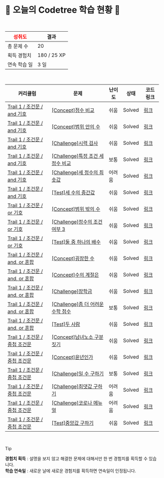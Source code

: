 # 🌲 오늘의 Codetree 학습 현황 🌲

<br />

| <span style="color:red;display:block;text-align:center;"> **성취도**</span> | 결과 |
|---|---|
| 총 문제 수 | 20 |
| 획득 경험치 | 180 / 25 XP |
| 연속 학습 일 | 3 일 |

<br />

|커리큘럼|문제|난이도|상태|코드 링크|
|---|---|---|---|---|
|[Trail 1 / 조건문 / and 기호](https://www.codetree.ai/trail-info/novice-low/)|[[Concept]점수 비교](https://www.codetree.ai/trails/complete/curated-cards/intro-score-comparison/)|쉬움|Solved|[링크](https://github.com/whateveriiwant/Codetree-TILs/blob/main/250223/%EC%A0%90%EC%88%98%20%EB%B9%84%EA%B5%90/score-comparison.js)|
|[Trail 1 / 조건문 / and 기호](https://www.codetree.ai/trail-info/novice-low/)|[[Concept]범위 안의 수](https://www.codetree.ai/trails/complete/curated-cards/intro-number-in-range/)|쉬움|Solved|[링크](https://github.com/whateveriiwant/Codetree-TILs/blob/main/250223/%EB%B2%94%EC%9C%84%20%EC%95%88%EC%9D%98%20%EC%88%98/number-in-range.js)|
|[Trail 1 / 조건문 / and 기호](https://www.codetree.ai/trail-info/novice-low/)|[[Challenge]시력 검사](https://www.codetree.ai/trails/complete/curated-cards/challenge-eye-test/)|쉬움|Solved|[링크](https://github.com/whateveriiwant/Codetree-TILs/blob/main/250223/%EC%8B%9C%EB%A0%A5%20%EA%B2%80%EC%82%AC/eye-test.js)|
|[Trail 1 / 조건문 / and 기호](https://www.codetree.ai/trail-info/novice-low/)|[[Challenge]특정 조건 세 정수 비교](https://www.codetree.ai/trails/complete/curated-cards/challenge-specific-comparison-of-three-natural-numbers/)|보통|Solved|[링크](https://github.com/whateveriiwant/Codetree-TILs/blob/main/250223/%ED%8A%B9%EC%A0%95%20%EC%A1%B0%EA%B1%B4%20%EC%84%B8%20%EC%A0%95%EC%88%98%20%EB%B9%84%EA%B5%90/specific-comparison-of-three-natural-numbers.js)|
|[Trail 1 / 조건문 / and 기호](https://www.codetree.ai/trail-info/novice-low/)|[[Challenge]세 정수의 최솟값](https://www.codetree.ai/trails/complete/curated-cards/challenge-minimum-of-three-numbers/)|어려움|Solved|[링크](https://github.com/whateveriiwant/Codetree-TILs/blob/main/250223/%EC%84%B8%20%EC%A0%95%EC%88%98%EC%9D%98%20%EC%B5%9C%EC%86%9F%EA%B0%92/minimum-of-three-numbers.js)|
|[Trail 1 / 조건문 / and 기호](https://www.codetree.ai/trail-info/novice-low/)|[[Test]세 수의 중간값](https://www.codetree.ai/trails/complete/curated-cards/test-median-of-three-numbers/)|쉬움|Solved|[링크](https://github.com/whateveriiwant/Codetree-TILs/blob/main/250223/%EC%84%B8%20%EC%88%98%EC%9D%98%20%EC%A4%91%EA%B0%84%EA%B0%92/median-of-three-numbers.js)|
|[Trail 1 / 조건문 / or 기호](https://www.codetree.ai/trail-info/novice-low/)|[[Concept]범위 밖의 수](https://www.codetree.ai/trails/complete/curated-cards/intro-number-out-of-range/)|쉬움|Solved|[링크](https://github.com/whateveriiwant/Codetree-TILs/blob/main/250223/%EB%B2%94%EC%9C%84%20%EB%B0%96%EC%9D%98%20%EC%88%98/number-out-of-range.js)|
|[Trail 1 / 조건문 / or 기호](https://www.codetree.ai/trail-info/novice-low/)|[[Challenge]정수의 조건 여부 3](https://www.codetree.ai/trails/complete/curated-cards/challenge-numbers-condition-3/)|쉬움|Solved|[링크](https://github.com/whateveriiwant/Codetree-TILs/blob/main/250223/%EC%A0%95%EC%88%98%EC%9D%98%20%EC%A1%B0%EA%B1%B4%20%EC%97%AC%EB%B6%80%203/numbers-condition-3.js)|
|[Trail 1 / 조건문 / or 기호](https://www.codetree.ai/trail-info/novice-low/)|[[Test]둘 중 하나의 배수](https://www.codetree.ai/trails/complete/curated-cards/test-multiple-of-either/)|쉬움|Solved|[링크](https://github.com/whateveriiwant/Codetree-TILs/blob/main/250223/%EB%91%98%20%EC%A4%91%20%ED%95%98%EB%82%98%EC%9D%98%20%EB%B0%B0%EC%88%98/multiple-of-either.js)|
|[Trail 1 / 조건문 / and, or 혼합](https://www.codetree.ai/trail-info/novice-low/)|[[Concept]굉장한 수](https://www.codetree.ai/trails/complete/curated-cards/intro-amazing-number/)|쉬움|Solved|[링크](https://github.com/whateveriiwant/Codetree-TILs/blob/main/250223/%EA%B5%89%EC%9E%A5%ED%95%9C%20%EC%88%98/amazing-number.js)|
|[Trail 1 / 조건문 / and, or 혼합](https://www.codetree.ai/trail-info/novice-low/)|[[Concept]수의 계절은](https://www.codetree.ai/trails/complete/curated-cards/intro-season-of-num/)|쉬움|Solved|[링크](https://github.com/whateveriiwant/Codetree-TILs/blob/main/250223/%EC%88%98%EC%9D%98%20%EA%B3%84%EC%A0%88%EC%9D%80/season-of-num.js)|
|[Trail 1 / 조건문 / and, or 혼합](https://www.codetree.ai/trail-info/novice-low/)|[[Challenge]장학금](https://www.codetree.ai/trails/complete/curated-cards/challenge-scholarship/)|쉬움|Solved|[링크](https://github.com/whateveriiwant/Codetree-TILs/blob/main/250223/%EC%9E%A5%ED%95%99%EA%B8%88/scholarship.js)|
|[Trail 1 / 조건문 / and, or 혼합](https://www.codetree.ai/trail-info/novice-low/)|[[Challenge]좀 더 어려운 수학 점수](https://www.codetree.ai/trails/complete/curated-cards/challenge-math-scores-are-more-difficult/)|보통|Solved|[링크](https://github.com/whateveriiwant/Codetree-TILs/blob/main/250223/%EC%A2%80%20%EB%8D%94%20%EC%96%B4%EB%A0%A4%EC%9A%B4%20%EC%88%98%ED%95%99%20%EC%A0%90%EC%88%98/math-scores-are-more-difficult.js)|
|[Trail 1 / 조건문 / and, or 혼합](https://www.codetree.ai/trail-info/novice-low/)|[[Test]두 사람](https://www.codetree.ai/trails/complete/curated-cards/test-two-person/)|쉬움|Solved|[링크](https://github.com/whateveriiwant/Codetree-TILs/blob/main/250223/%EB%91%90%20%EC%82%AC%EB%9E%8C/two-person.js)|
|[Trail 1 / 조건문 / 중첩 조건문](https://www.codetree.ai/trail-info/novice-low/)|[[Concept]남녀노소 구분짓기](https://www.codetree.ai/trails/complete/curated-cards/intro-sex-and-age/)|쉬움|Solved|[링크](https://github.com/whateveriiwant/Codetree-TILs/blob/main/250223/%EB%82%A8%EB%85%80%EB%85%B8%EC%86%8C%20%EA%B5%AC%EB%B6%84%EC%A7%93%EA%B8%B0/sex-and-age.js)|
|[Trail 1 / 조건문 / 중첩 조건문](https://www.codetree.ai/trail-info/novice-low/)|[[Concept]윤년인가](https://www.codetree.ai/trails/complete/curated-cards/intro-is-leap-year/)|쉬움|Solved|[링크](https://github.com/whateveriiwant/Codetree-TILs/blob/main/250223/%EC%9C%A4%EB%85%84%EC%9D%B8%EA%B0%80/is-leap-year.js)|
|[Trail 1 / 조건문 / 중첩 조건문](https://www.codetree.ai/trail-info/novice-low/)|[[Challenge]일 수 구하기](https://www.codetree.ai/trails/complete/curated-cards/challenge-number-of-days-in-month/)|보통|Solved|[링크](https://github.com/whateveriiwant/Codetree-TILs/blob/main/250223/%EC%9D%BC%20%EC%88%98%20%EA%B5%AC%ED%95%98%EA%B8%B0/number-of-days-in-month.js)|
|[Trail 1 / 조건문 / 중첩 조건문](https://www.codetree.ai/trail-info/novice-low/)|[[Challenge]최댓값 구하기](https://www.codetree.ai/trails/complete/curated-cards/challenge-maximum-value/)|어려움|Solved|[링크](https://github.com/whateveriiwant/Codetree-TILs/blob/main/250223/%EC%B5%9C%EB%8C%93%EA%B0%92%20%EA%B5%AC%ED%95%98%EA%B8%B0/maximum-value.js)|
|[Trail 1 / 조건문 / 중첩 조건문](https://www.codetree.ai/trail-info/novice-low/)|[[Challenge]코로나 메뉴얼](https://www.codetree.ai/trails/complete/curated-cards/challenge-covid-manual/)|어려움|Solved|[링크](https://github.com/whateveriiwant/Codetree-TILs/blob/main/250223/%EC%BD%94%EB%A1%9C%EB%82%98%20%EB%A9%94%EB%89%B4%EC%96%BC/covid-manual.js)|
|[Trail 1 / 조건문 / 중첩 조건문](https://www.codetree.ai/trail-info/novice-low/)|[[Test]중앙값 구하기](https://www.codetree.ai/trails/complete/curated-cards/test-find-the-median/)|쉬움|Solved|[링크](https://github.com/whateveriiwant/Codetree-TILs/blob/main/250223/%EC%A4%91%EC%95%99%EA%B0%92%20%EA%B5%AC%ED%95%98%EA%B8%B0/find-the-median.js)|


<br />

> [!TIP]
> **경험치 획득** : 설명을 보지 않고 해결한 문제에 대해서만 한 번 경험치를 획득할 수 있습니다.  
> **학습 연속일** : 새로운 날에 새로운 경험치를 획득하면 연속일이 인정됩니다.

